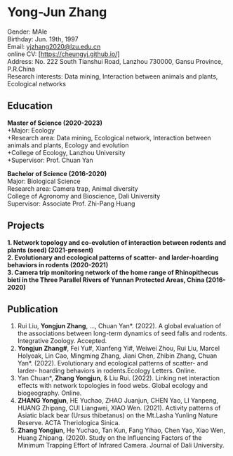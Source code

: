 # Yong-Jun Zhang
Gender: MAle    
Birthday: Jun. 19th, 1997    
Email: yjzhang2020@lzu.edu.cn   
online CV: [https://cheungyj.github.io/]   
Address: No. 222 South Tianshui Road, Lanzhou 730000, Gansu Province, P.R.China   
Research interests: Data mining, Interaction between animals and plants, Ecological networks   
## Education
**Master of Science (2020-2023)**   
   +Major: Ecology   
   +Research area: Data mining, Ecological network, Interaction between animals and plants, Ecology and evolution   
   +College of Ecology, Lanzhou University   
   +Supervisor: Prof. Chuan Yan   

**Bachelor of Science (2016-2020)**   
Major: Biological Science   
Research area: Camera trap, Animal diversity   
College of Agronomy and Bioscience, Dali University   
Supervisor: Associate Prof. Zhi-Pang Huang   

## Projects   
**1. Network topology and co-evolution of interaction between rodents and plants (seed) (2021-present)**    
**2. Evolutionary and ecological patterns of scatter- and larder-hoarding behaviors in rodents (2020-2021)**   
**3. Camera trip monitoring network of the home range of Rhinopithecus bieti in the Three Parallel Rivers of Yunnan Protected Areas, China (2016-2020)**   

## Publication
1. Rui Liu, **Yongjun Zhang**, …, Chuan Yan*. (2022). A global evaluation of the associations between long-term dynamics of seed falls and rodents. Integrative Zoology. Accepted.
2. **Yongjun Zhang#**, Fei Yu#, Xianfeng Yi#, Weiwei Zhou, Rui Liu, Marcel Holyoak, Lin Cao, Mingming Zhang, Jiani Chen, Zhibin Zhang, Chuan Yan*. (2022). Evolutionary and ecological patterns of scatter- and larder- hoarding behaviors in rodents.Ecology Letters. Online.
3. Yan Chuan*, **Zhang Yongjun**, & Liu Rui. (2022). Linking net interaction effects with network topologies in food webs. Global ecology and biogeography. Online.
4. **ZHANG Yongjun**, HE Yuchao, ZHAO Juanjun, CHEN Yao, LI Yanpeng, HUANG Zhipang, CUI Liangwei, XIAO Wen. (2021). Activity patterns of Asiatic black bear (Ursus thibetanus) on the Mt.Lasha Yunling Nature Reserve. ACTA Theriologica Sinica.
5. **Zhang Yongjun**, He Yuchao, Tan Kun, Fang Yihao, Chen Yao, Xiao Wen, Huang Zhipang. (2020). Study on the Influencing Factors of the Minimum Trapping Effort of Infrared Camera. Journal of Dali University.
